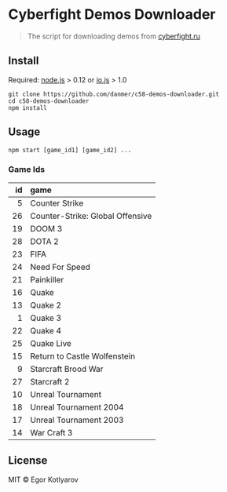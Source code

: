# Cyberfight Demos Downloader

>  The script for downloading demos from [cyberfight.ru](http://cyberfight.ru)

## Install

Required: [node.js](https://nodejs.org/) > 0.12 or [io.js](https://iojs.org) > 1.0

```
git clone https://github.com/danmer/c58-demos-downloader.git
cd c58-demos-downloader
npm install
```

## Usage

```
npm start [game_id1] [game_id2] ...
```

### Game Ids

| id | game |
| --:| :--- |
|  5 | Counter Strike |
| 26 | Counter-Strike: Global Offensive |
| 19 | DOOM 3 |
| 28 | DOTA 2 |
| 23 | FIFA |
| 24 | Need For Speed |
| 21 | Painkiller |
| 16 | Quake |
| 13 | Quake 2 |
|  1 | Quake 3 |
| 22 | Quake 4 |
| 25 | Quake Live |
| 15 | Return to Castle Wolfenstein |
|  9 | Starcraft Brood War |
| 27 | Starcraft 2 |
| 10 | Unreal Tournament |
| 18 | Unreal Tournament 2004 |
| 17 | Unreal Tournament 2003 |
| 14 | War Craft 3 |

## License

MIT © Egor Kotlyarov
